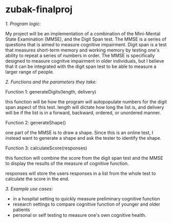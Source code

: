 # zubak-finalproj
 
*1. Program logic:*

My project will be an implementation of a combination of the Mini-Mental State Examination (MMSE), and the Digit Span test. The MMSE is a series of questions that is aimed to measure cognitive impairment. Digit span is a test that measures short-term memory and working memory by testing one's ability to repeat a series of numbers in order. The MMSE is specifically designed to measure cognitve impairment in older individuals, but I believe that it can be integrated with the digit span test to be able to measure a larger range of people. 


*2. Functions and the parameters they take:*

Function 1: generateDigits(length, delivery)

this function will be how the program will autopopulate numbers for the digit span aspect of this test. length will dictate how long the list is, and delivery will be if the list is in a forward, backward, ordered, or unordered manner. 

Function 2: generateShape()

one part of the MMSE is to draw a shape. Since this is an online test, I instead want to generate a shape and ask the tester to identify the shape.

Function 3: calculateScore(responses)

this function will combine the score from the digit span test and the MMSE to display the results of the measure of cognitive function.

responses will store the users responses in a list from the whole test to calculate the score in the end. 

*3. Example use cases:*

- in a hospital setting to quickly measure preliminary cognitive function
- research settings to compare cognitive function of younger and older patients
- personal or self testing to measure one's own cognitive health. 

